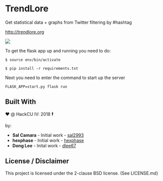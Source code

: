 # TrendLore

Get statistical data + graphs from Twitter filtering by #hashtag

http://trendlore.org

![](https://i.imgur.com/NE6ie27.png)

To get the flask app up and running you need to do:

```
$ source env/bin/activate

$ pip install -r requirements.txt
```

Next you need to enter the command to start up the server

```
FLASK_APP=start.py flask run
```

## Built With

❤️ @ HackCU IV: 2018 🕴

by:

* **Sal Camara** - Initial work - [sal2993](https://github.com/sal2993)
* **hexphase** - Initial work - [hexphase](https://github.com/hexphase)
* **Dong Lee** - Inital work - [dlee67](https://github.com/dlee67)

## License / Disclaimer

This project is licensed under the 2-clause BSD license. (See LICENSE.md)
